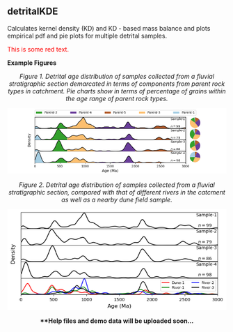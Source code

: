 ## detritalKDE
Calculates kernel density (KD) and KD - based mass balance and plots empirical pdf and pie plots for multiple detrital samples.

<p style='color:red'>This is some red text.</p>

<p align="left">
  <b>Example Figures</b>
</p>

<p align="center">
  <I>Figure 1. Detrital age distribution of samples collected from a fluvial stratigraphic section demarcated in terms of components from parent rock types in catchment. Pie charts show in terms of percentage of grains within the age range of parent rock types.</I>
</p>

<p align="center">
  <img src="https://github.com/ramendra1990/detritalKDE/blob/master/demo%20figures/Figure_1.png">
</p>

<p align="center">
  <I>Figure 2. Detrital age distribution of samples collected from a fluvial stratigraphic section, compared with that of different rivers in the catcment as well as a nearby dune field sample.</I>
</p>

<p align="center">
  <img src="https://github.com/ramendra1990/detritalKDE/blob/master/demo%20figures/Figure_2.png">
</p>

<p align="center">
  <b>**Help files and demo data will be uploaded soon...</b>
</p>
